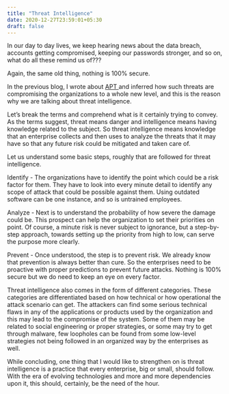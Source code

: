 ```yaml
---
title: "Threat Intelligence"
date: 2020-12-27T23:59:01+05:30
draft: false
---
```


<p>
In our day to day lives, we keep hearing news about the data breach, accounts getting compromised, keeping our passwords stronger, and so on, what do all these remind us of???
</p>
Again, the same old thing, nothing is 100% secure. 
<p>
In the previous blog, I wrote about <a href="https://shrutirupa.me/posts/advanced_persistent_threats/ "> APT </a> and inferred how such threats are compromising the organizations to a whole new level, and this is the reason why we are talking about threat intelligence.
</p>
<p>
Let’s break the terms and comprehend what is it certainly trying to convey.
As the terms suggest, threat means danger and intelligence means having knowledge related to the subject.
So threat intelligence means knowledge that an enterprise collects and then uses to analyze the threats that it may have so that any future risk could be mitigated and taken care of. 
</p>
<p>
Let us understand some basic steps, roughly that are followed for threat intelligence.
</p>
<p>
Identify - The organizations have to identify the point which could be a risk factor for them. They have to look into every minute detail to identify any scope of attack that could be possible against them. Using outdated software can be one instance, and so is untrained employees.
</p>
<p>
Analyze - Next is to understand the probability of how severe the damage could be. This prospect can help the organization to set their priorities on point. Of course, a minute risk is never subject to ignorance, but a step-by-step approach, towards setting up the priority from high to low, can serve the purpose more clearly.
</p>
<p>
Prevent - Once understood, the step is to prevent risk. We already know that prevention is always better than cure. So the enterprises need to be proactive with proper predictions to prevent future attacks. Nothing is 100% secure but we do need to keep an eye on every factor.
</p>
<p>
Threat intelligence also comes in the form of different categories. These categories are differentiated based on how technical or how operational the attack scenario can get. The attackers can find some serious technical flaws in any of the applications or products used by the organization and this may lead to the compromise of the system. Some of them may be related to social engineering or proper strategies, or some may try to get through malware, few loopholes can be found from some low-level strategies not being followed in an organized way by the enterprises as well.
</p>
<p>
While concluding, one thing that I would like to strengthen on is threat intelligence is a practice that every enterprise, big or small, should follow. With the era of evolving technologies and more and more dependencies upon it, this should, certainly, be the need of the hour.
</p>

